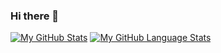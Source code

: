 ### Hi there 👋

[![My GitHub Stats](https://github-readme-stats.vercel.app/api/?username=adilsmh&count_private=true&theme=tokyonight&showicons=true)]()
[![My GitHub Language Stats](https://github-readme-stats.vercel.app/api/top-langs/?username=adilsmh&langs_count=5&theme=tokyonight)]()
